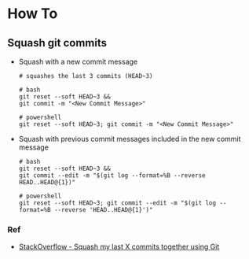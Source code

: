 # How To 
## Squash git commits

* Squash with a new commit message

  ```shell
  # squashes the last 3 commits (HEAD~3)
  
  # bash
  git reset --soft HEAD~3 && 
  git commit -m "<New Commit Message>"

  # powershell
  git reset --soft HEAD~3; git commit -m "<New Commit Message>"
  ```

* Squash with previous commit messages included in the new commit message

  ```shell
  # bash
  git reset --soft HEAD~3 &&
  git commit --edit -m "$(git log --format=%B --reverse HEAD..HEAD@{1})"

  # powershell
  git reset --soft HEAD~3; git commit --edit -m "$(git log --format=%B --reverse 'HEAD..HEAD@{1}')"
  ```

### Ref

* [StackOverflow - Squash my last X commits together using Git](https://stackoverflow.com/questions/5189560/squash-my-last-x-commits-together-using-git/5201642#5201642)